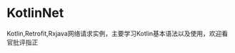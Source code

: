# KotlinNet
Kotlin,Retrofit,Rxjava网络请求实例，主要学习Kotlin基本语法以及使用，欢迎看官批评指正

<font size="4" color="#123098">


</font>